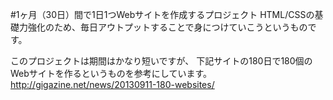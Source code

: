#1ヶ月（30日）間で1日1つWebサイトを作成するプロジェクト
HTML/CSSの基礎力強化のため、毎日アウトプットすることで身につけていこうというものです。

このプロジェクトは期間はかなり短いですが、
下記サイトの180日で180個のWebサイトを作るというものを参考にしています。
http://gigazine.net/news/20130911-180-websites/
